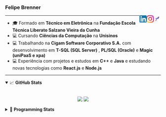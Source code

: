 <h3>Felipe Brenner</h3>

<a href="https://app.rocketseat.com.br/me/felipe-de-oliveira-brenner-conta-ignite" target="_blank" rel="nofollow"><img align="right" width="23rem" src="./assets/rocketseat.png" alt="Rocketseat: @felipe-de-oliveira-brenner-conta-ignite"/></a>
<a href="https://www.instagram.com/felipeobrenner/" target="_blank" rel="nofollow"><img align="right" width="23rem" src="./assets/instagram.png" alt="Instagram: @felipeobrenner"/></a>
<a href="https://www.linkedin.com/in/felipe-de-oliveira-brenner/" target="_blank" rel="nofollow"><img align="right" width="23rem" src="./assets/linkedin.png" alt="LinkedIn: @felipe-de-oliveira-brenner"/></a>

---

- 🎓 Formado em **Técnico em Eletrônica** na **Fundação Escola Técnica Liberato Salzano Vieira da Cunha**
- 💻 Cursando **Ciências da Computação** na **Unisinos**
- 💻 Trabalhando na **Cigam Software Corporativo S.A.** com desenvolvimento em **T-SQL (SQL Server)** , **PL/SQL (Oracle)** e **Magic (uniPaaS e xpa)**
- 💻 Experiência com projetos e estudos em **C++** e **Java** e estudando novas tecnologias como **React.js** e **Node.js**

---

<details open>
  <summary>📈 <b>GitHub Stats</b></summary>
  <br>
  <p align="center">
  <img src="https://github-readme-stats.vercel.app/api?username=felipebrenner&show_icons=true&theme=dark"/>
  <img src="https://github-readme-stats.vercel.app/api/top-langs/?username=felipebrenner&layout=compact&theme=dark">
  </p>

</details>

<details>
  <summary>🤖 <b>Programming Stats</b></summary>
  <br/>

  <!--START_SECTION:waka-->
**🐱 My Github Data** 

> 🏆 337 Contributions in the Year 2021
 > 
> 📦 52.8 kB Used in Github's Storage 
 > 
> 🚫 Not Opted to Hire
 > 
> 📜 15 Public Repositories 
 > 
> 🔑 1 Private Repository 
 > 
**I'm a Night 🦉** 

```text
🌞 Morning    32 commits     ██░░░░░░░░░░░░░░░░░░░░░░░   9.25% 
🌆 Daytime    88 commits     ██████░░░░░░░░░░░░░░░░░░░   25.43% 
🌃 Evening    204 commits    ██████████████░░░░░░░░░░░   58.96% 
🌙 Night      22 commits     █░░░░░░░░░░░░░░░░░░░░░░░░   6.36%

```
📅 **I'm Most Productive on Tuesday** 

```text
Monday       59 commits     ████░░░░░░░░░░░░░░░░░░░░░   17.05% 
Tuesday      81 commits     █████░░░░░░░░░░░░░░░░░░░░   23.41% 
Wednesday    30 commits     ██░░░░░░░░░░░░░░░░░░░░░░░   8.67% 
Thursday     39 commits     ██░░░░░░░░░░░░░░░░░░░░░░░   11.27% 
Friday       23 commits     █░░░░░░░░░░░░░░░░░░░░░░░░   6.65% 
Saturday     57 commits     ████░░░░░░░░░░░░░░░░░░░░░   16.47% 
Sunday       57 commits     ████░░░░░░░░░░░░░░░░░░░░░   16.47%

```


📊 **This Week I Spent My Time On** 

```text
💬 Programming Languages: 
TypeScript               6 hrs 57 mins       ████████░░░░░░░░░░░░░░░░░   35.07% 
JavaScript               6 hrs 35 mins       ████████░░░░░░░░░░░░░░░░░   33.29% 
Markdown                 3 hrs 39 mins       ████░░░░░░░░░░░░░░░░░░░░░   18.48% 
SQL                      52 mins             █░░░░░░░░░░░░░░░░░░░░░░░░   4.45% 
JSON                     46 mins             █░░░░░░░░░░░░░░░░░░░░░░░░   3.93%

🔥 Editors: 
VS Code                  19 hrs 48 mins      █████████████████████████   100.0%

```

**I Mostly Code in TypeScript** 

```text
TypeScript               5 repos             ████████░░░░░░░░░░░░░░░░░   33.33% 
Java                     3 repos             █████░░░░░░░░░░░░░░░░░░░░   20.0% 
CSS                      2 repos             ███░░░░░░░░░░░░░░░░░░░░░░   13.33% 
Assembly                 1 repo              █░░░░░░░░░░░░░░░░░░░░░░░░   6.67% 
HTML                     1 repo              █░░░░░░░░░░░░░░░░░░░░░░░░   6.67%

```



<!--END_SECTION:waka-->
</details>
